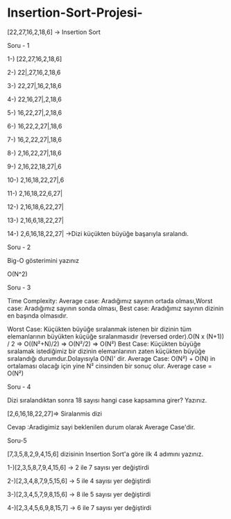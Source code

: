 # Insertion-Sort-Projesi-
[22,27,16,2,18,6] -> Insertion Sort

Soru - 1

1-) [22,27,16,2,18,6]

2-) 22|,27,16,2,18,6

3-) 22,27|,16,2,18,6

4-) 22,16,27|,2,18,6

5-) 16,22,27|,2,18,6

6-) 16,22,2,27|,18,6

7-) 16,2,22,27|,18,6

8-) 2,16,22,27|,18,6

9-) 2,16,22,18,27|,6

10-) 2,16,18,22,27|,6

11-) 2,16,18,22,6,27|

12-) 2,16,18,6,22,27|

13-) 2,16,6,18,22,27|

14-) 2,6,16,18,22,27| ->Dizi küçükten büyüğe başarıyla sıralandı.

Soru - 2

Big-O gösterimini yazınız

O(N^2)

Soru - 3

Time Complexity: Average case: Aradığımız sayının ortada olması,Worst case: Aradığımız sayının sonda olması, Best case: Aradığımız sayının dizinin en başında olmasıdır.

Worst Case:
Küçükten büyüğe sıralanmak istenen bir dizinin tüm elemanlarının büyükten küçüğe sıralanmasıdır (reversed order).O(N x (N+1)) / 2 => O((N²+N)/2) => O(N²/2) => O(N²)
Best Case:
Küçükten büyüğe sıralamak istediğimiz bir dizinin elemanlarının zaten küçükten büyüğe sıralandığı durumdur.Dolayısıyla O(N)' dir.
Average Case:
O(N²) + O(N) in ortalaması olacağı için yine N² cinsinden bir sonuç olur. Average case = O(N²)

Soru - 4

Dizi sıralandıktan sonra 18 sayısı hangi case kapsamına girer? Yazınız.

[2,6,16,18,22,27]=> Siralanmis dizi

Cevap :Aradigimiz sayi beklenilen durum olarak Average Case'dir.

Soru-5

[7,3,5,8,2,9,4,15,6] dizisinin Insertion Sort'a göre ilk 4 adımını yazınız.

1-)[2,3,5,8,7,9,4,15,6] -> 2 ile 7 sayısı yer değiştirdi

2-)[2,3,4,8,7,9,5,15,6] -> 5 ile 4 sayısı yer değiştirdi

3-)[2,3,4,5,7,9,8,15,6] -> 8 ile 5 sayısı yer değiştirdi

4-)[2,3,4,5,6,9,8,15,7] -> 6 ile 7 sayısı yer değiştirdi

